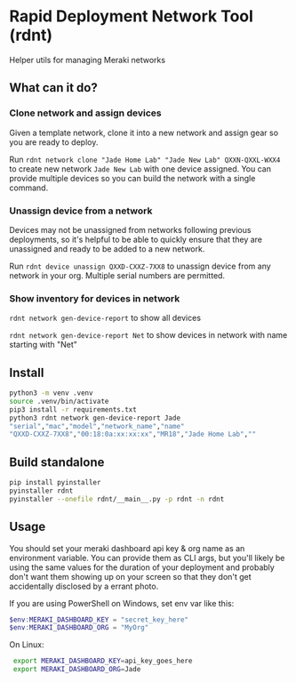 # Rapid Deployment Network Tool (rdnt)

Helper utils for managing Meraki networks

## What can it do?

### Clone network and assign devices

Given a template network, clone it into a new network and assign gear so you are ready to deploy.

Run `rdnt network clone "Jade Home Lab" "Jade New Lab" QXXN-QXXL-WXX4` to create new network `Jade New Lab` with one device assigned. You can provide multiple devices so you can build the network with a single command.

### Unassign device from a network

Devices may not be unassigned from networks following 
previous deployments, so it's helpful to be able to quickly 
ensure that they are unassigned and ready to be added to a new network.

Run `rdnt device unassign QXXD-CXXZ-7XX8` to unassign device from any network in your org. 
Multiple serial numbers are permitted.

### Show inventory for devices in network

`rdnt network gen-device-report` to show all devices

`rdnt network gen-device-report Net` to show devices 
in network with name starting with "Net"


## Install

```bash
python3 -m venv .venv
source .venv/bin/activate
pip3 install -r requirements.txt
python3 rdnt network gen-device-report Jade
"serial","mac","model","network_name","name"
"QXXD-CXXZ-7XX8","00:18:0a:xx:xx:xx","MR18","Jade Home Lab",""

```

## Build standalone

```bash
pip install pyinstaller
pyinstaller rdnt
pyinstaller --onefile rdnt/__main__.py -p rdnt -n rdnt
```

## Usage

You should set your meraki dashboard api key & org name as 
an environment variable. You can provide them as CLI args, but
you'll likely be using the same values for the duration of your
deployment and probably don't want them showing up on your screen
so that they don't get accidentally disclosed by a errant photo.

If you are using PowerShell on Windows, set env var like this:

```PowerShell
$env:MERAKI_DASHBOARD_KEY = "secret_key_here"
$env:MERAKI_DASHBOARD_ORG = "MyOrg"
```

On Linux:

```bash
 export MERAKI_DASHBOARD_KEY=api_key_goes_here
 export MERAKI_DASHBOARD_ORG=Jade
```
